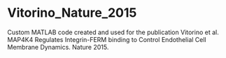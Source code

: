 # Vitorino_Nature_2015
Custom MATLAB code created and used for the publication Vitorino et al. MAP4K4 Regulates Integrin-FERM binding to Control Endothelial Cell Membrane Dynamics. Nature 2015.
